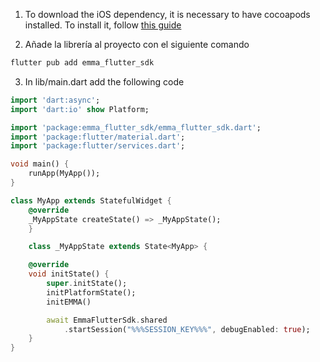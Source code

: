 1. To download the iOS dependency, it is necessary to have cocoapods installed. To install it, follow <a target="_blank" rel="nofollow" href="https://guides.cocoapods.org/using/getting-started.html#toc_3">this guide</a>

2. Añade la librería al proyecto con el siguiente comando

```bash
flutter pub add emma_flutter_sdk
```

3. In lib/main.dart add the following code

```dart
import 'dart:async';
import 'dart:io' show Platform;

import 'package:emma_flutter_sdk/emma_flutter_sdk.dart';
import 'package:flutter/material.dart';
import 'package:flutter/services.dart';

void main() {
    runApp(MyApp());
}

class MyApp extends StatefulWidget {
    @override
    _MyAppState createState() => _MyAppState();
    }

    class _MyAppState extends State<MyApp> {

    @override
    void initState() {
        super.initState();
        initPlatformState();
        initEMMA()

        await EmmaFlutterSdk.shared
            .startSession("%%%SESSION_KEY%%%", debugEnabled: true);
    }
}
```